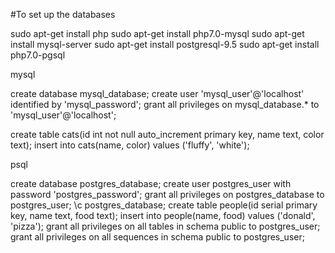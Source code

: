 #To set up the databases

sudo apt-get install php
sudo apt-get install php7.0-mysql
sudo apt-get install mysql-server
sudo apt-get install postgresql-9.5
sudo apt-get install php7.0-pgsql

mysql

create database mysql_database;
create user 'mysql_user'@'localhost' identified by 'mysql_password';
grant all privileges on mysql_database.* to 'mysql_user'@'localhost';

create table cats(id int not null auto_increment primary key, name text, color text);
insert into cats(name, color) values ('fluffy', 'white');

psql

create database postgres_database;
create user postgres_user with password 'postgres_password';
grant all privileges on postgres_database to postgres_user;
\c postgres_database;
create table people(id serial primary key, name text, food text);
insert into people(name, food) values ('donald', 'pizza');
grant all privileges on all tables in schema public to postgres_user;
grant all privileges on all sequences in schema public to postgres_user;

